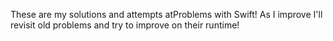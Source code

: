 
These are my solutions and attempts atProblems with Swift! As I improve I'll revisit old problems and try to improve on their runtime! 
 

